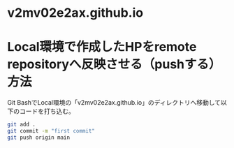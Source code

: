 # v2mv02e2ax.github.io

# Local環境で作成したHPをremote repositoryへ反映させる（pushする）方法
Git BashでLocal環境の「v2mv02e2ax.github.io」のディレクトリへ移動して以下のコードを打ち込む。
```bash
git add .
git commit -m "first commit"
git push origin main
```
